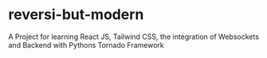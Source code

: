 # reversi-but-modern
 A Project for learning React JS, Tailwind CSS, the integration of Websockets and Backend with Pythons Tornado Framework
